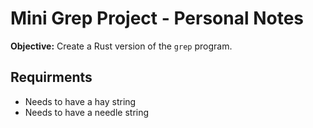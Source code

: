 # Mini Grep Project - Personal Notes

**Objective:** Create a Rust version of the `grep` program.

## Requirments
- Needs to have a hay string
- Needs to have a needle string